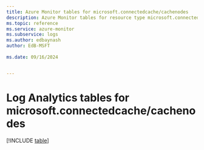 ```yaml
---
title: Azure Monitor tables for microsoft.connectedcache/cachenodes
description: Azure Monitor tables for resource type microsoft.connectedcache/cachenodes
ms.topic: reference
ms.service: azure-monitor
ms.subservice: logs
ms.author: edbaynash
author: EdB-MSFT
   
ms.date: 09/16/2024


---
```


# Log Analytics tables for microsoft.connectedcache/cachenodes  

[!INCLUDE [table](~/reusable-content/ce-skilling/azure/includes/azure-monitor/reference/tables/microsoft-connectedcache_cachenodes-include.md)]

